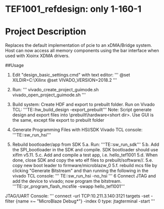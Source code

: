 # TEF1001_refdesign: only 1-160-1
Project Description
==========================================================================

Replaces the default implementation of pcie to an xDMA/Bridge system. Host can now access all memory 
components using the bar interface when used with Xioinx XDMA drivers.

##Usage
1. Edit "design_basic_settings.cmd" with text editor:
''' 
      @set XILDIR=C:\Xilinx
      @set VIVADO_VERSION=2018.2
'''      
2. Run:
'''
vivado_create_project_guimode.sh
vivado_open_project_guimode.sh
'''
3. Build system: Create HDF and export to prebuilt folder. Run on Vivado TCL: 
'''TE::hw_build_design -export_prebuilt'''
Note: Script generate design and export files into \prebuilt\hardware\<short dir>. Use GUI is the same, except file export to prebuilt folder

4. Generate Programming Files with HSI/SDK Vivado TCL console: 
'''TE::sw_run_hsi'''
5. Rebuild bootloader/app from SDK
5.a. Run: '''TE::sw_run_sdk''' 
5.b. Add the SPI_bootloader in the SDK and compile. SDK bootloader should use xiflm v5.11. 
5.c. Add and compile a test app, i.e. hello_tef1001 
5.d. When done, close SDK and copy the wto elf files to prebuilt/software/<board name>/. 
5.e. copy new boot leader to firmware/microblazw_0 
5.f. rebuild mcs file by clicking "Generate Bitstream" and than running the following in the vivado TCL console: 
'''
TE::sw_run_hsi -no_hsi
'''
6 Connect JTAG and add the device to vivado; now program the bitstream.
       '''TE::pr_program_flash_mcsfile -swapp hello_tef1001'''

JTAG/UART Console:
'''
connect -url TCP:10.211.3.140:3121
targets -set -filter {name =~ "MicroBlaze Debug*"} -index 0
type: jtagterminal -start
'''              

